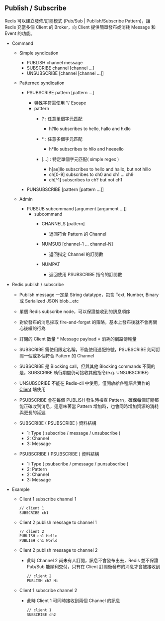## Publish / Subscribe

Redis 可以建立發佈/訂閱模式 (Pub/Sub | Publish/Subscribe Pattern)，讓 Redis 充當多個 Client 的 Broker，向 Client 提供簡單發布或消耗 Message 和 Event 的功能。

- Command
    - Simple syndication
        - PUBLISH channel message
        - SUBSCRIBE channel [channel ...]
        - UNSUBSCRIBE [channel [channel ...]]

    - Patterned syndication
        - PSUBSCRIBE pattern [pattern ...]
            - 特殊字符需使用 '\\' Escape
            - pattern
                - ? : 任意單個字元匹配
                    - h?llo subscribes to hello, hallo and hxllo


                - \* : 任意多個字元匹配
                    - h*llo subscribes to hllo and heeeello

                - [...] : 特定單個字元匹配( simple regex )
                    - h[ae]llo subscribes to hello and hallo, but not hillo
                    - ch[0-9] subscribes to ch0 and ch1 ... ch9
                    - ch[^1] subscribes to ch? but not ch1

        - PUNSUBSCRIBE [pattern [pattern ...]]

    - Admin
        - PUBSUB subcommand [argument [argument ...]]
            - subcommand
                - CHANNELS [pattern]
                    - 返回符合 Pattern 的 Channel

                - NUMSUB [channel-1 ... channel-N]
                    - 返回指定 Channel 的訂閱數

                - NUMPAT
                    - 返回使用 PSUBSCRIBE 指令的訂閱數

- Redis publish / subscribe
    - Publish message 一定是 String datatype，包含 Text, Number, Binary 或 Serialized JSON blob...etc
    - 單個 Redis subscribe node，可以保證接收到的訊息順序
    - 對於發布的消息採取 fire-and-forget 的策略，基本上發布後就不會再關心後續的行為
    - 訂閱的 Client 數量 * Message payload = 消耗的網路傳輸量
    - SUBSCRIBE 需使用限定名稱，不能使用通配符號，PSUBSCRIBE 則可訂閱一個或多個符合 Pattern 的 Channel
    - SUBSCRIBE 是 Blocking call，但與其他 Blocking commands 不同的是，SUBSCRIBE 執行期間仍可接收其他指令(e.g. UNSUBSCRIBE)
    - UNSUBSCRIBE 不能在 Redis-cli 中使用，僅開放給各種語言實作的 [Client](https://redis.io/clients) 端使用
    - PSUBSCRIBE 會在每個 PUBLISH 發生時檢查 Pattern，確保每個訂閱都能正確收到消息，這意味著當 Pattern 增加時，也會同時增加資源的消耗與更長的延遲
    - SUBSCRIBE ( PSUBSCRIBE ) 資料結構
        - 1: Type ( subscribe / message / unsubscribe )
        - 2: Channel
        - 3: Message

    - PSUBSCRIBE ( PSUBSCRIBE ) 資料結構
        - 1: Type ( psubscribe / pmessage / punsubscribe )
        - 2: Pattern
        - 2: Channel
        - 3: Message

- Example
    - Client 1 subscribe channel 1

        ```cmd
        // client 1
        SUBSCRIBE ch1
        ```

    - Client 2 publish message to channel 1

        ```cmd
        // client 2
        PUBLISH ch1 Hello
        PUBLISH ch1 World
        ```

    - Client 2 publish message to channel 2
        - 此時 Channel 2 尚未有人訂閱，訊息不會發布出去，Redis 並不保證 Pub/Sub 能順利交付，只有在 Client 訂閱後發布的消息才會被接收到

            ```cmd
            // client 2
            PUBLISH ch2 Hi
            ```

    - Client 1 subscribe channel 2
        - 此時 Client 1 可同時接收到兩個 Channel 的訊息

            ```cmd
            // client 1
            SUBSCRIBE ch2
            ```
